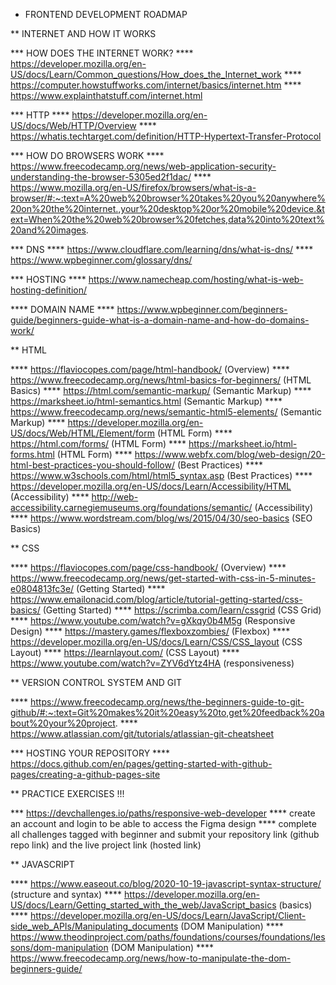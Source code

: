 * FRONTEND DEVELOPMENT ROADMAP

**  INTERNET AND HOW IT WORKS

*** HOW DOES THE INTERNET WORK?
****  https://developer.mozilla.org/en-US/docs/Learn/Common_questions/How_does_the_Internet_work
****  https://computer.howstuffworks.com/internet/basics/internet.htm
****  https://www.explainthatstuff.com/internet.html

***  HTTP
****  https://developer.mozilla.org/en-US/docs/Web/HTTP/Overview
****  https://whatis.techtarget.com/definition/HTTP-Hypertext-Transfer-Protocol

*** HOW DO BROWSERS WORK
****  https://www.freecodecamp.org/news/web-application-security-understanding-the-browser-5305ed2f1dac/
****  https://www.mozilla.org/en-US/firefox/browsers/what-is-a-browser/#:~:text=A%20web%20browser%20takes%20you%20anywhere%20on%20the%20internet.,your%20desktop%20or%20mobile%20device.&text=When%20the%20web%20browser%20fetches,data%20into%20text%20and%20images.

*** DNS
****  https://www.cloudflare.com/learning/dns/what-is-dns/
****  https://www.wpbeginner.com/glossary/dns/

*** HOSTING
****  https://www.namecheap.com/hosting/what-is-web-hosting-definition/

****  DOMAIN NAME
****  https://www.wpbeginner.com/beginners-guide/beginners-guide-what-is-a-domain-name-and-how-do-domains-work/

** HTML

****  https://flaviocopes.com/page/html-handbook/ (Overview)
****  https://www.freecodecamp.org/news/html-basics-for-beginners/ (HTML Basics)
****  https://html.com/semantic-markup/ (Semantic Markup)
****  https://marksheet.io/html-semantics.html (Semantic Markup)
****  https://www.freecodecamp.org/news/semantic-html5-elements/ (Semantic Markup)
****  https://developer.mozilla.org/en-US/docs/Web/HTML/Element/form (HTML Form)
****  https://html.com/forms/ (HTML Form)
****  https://marksheet.io/html-forms.html (HTML Form)
****  https://www.webfx.com/blog/web-design/20-html-best-practices-you-should-follow/ (Best Practices)
****  https://www.w3schools.com/html/html5_syntax.asp (Best Practices)
****  https://developer.mozilla.org/en-US/docs/Learn/Accessibility/HTML (Accessibility)
****  http://web-accessibility.carnegiemuseums.org/foundations/semantic/ (Accessibility)
****  https://www.wordstream.com/blog/ws/2015/04/30/seo-basics (SEO Basics)

** CSS

****  https://flaviocopes.com/page/css-handbook/ (Overview)
****  https://www.freecodecamp.org/news/get-started-with-css-in-5-minutes-e0804813fc3e/ (Getting Started)
****  https://www.emailonacid.com/blog/article/tutorial-getting-started/css-basics/ (Getting Started)
****  https://scrimba.com/learn/cssgrid (CSS Grid)
****  https://www.youtube.com/watch?v=gXkqy0b4M5g (Responsive Design)
****  https://mastery.games/flexboxzombies/ (Flexbox)
****  https://developer.mozilla.org/en-US/docs/Learn/CSS/CSS_layout (CSS Layout)
****  https://learnlayout.com/ (CSS Layout)
****  https://www.youtube.com/watch?v=ZYV6dYtz4HA (responsiveness)

** VERSION CONTROL SYSTEM AND GIT

****  https://www.freecodecamp.org/news/the-beginners-guide-to-git-github/#:~:text=Git%20makes%20it%20easy%20to,get%20feedback%20about%20your%20project.
****  https://www.atlassian.com/git/tutorials/atlassian-git-cheatsheet

*** HOSTING YOUR REPOSITORY
****  https://docs.github.com/en/pages/getting-started-with-github-pages/creating-a-github-pages-site 

** PRACTICE EXERCISES !!!

*** https://devchallenges.io/paths/responsive-web-developer
****  create an account and login to be able to access the Figma design
****  complete all challenges tagged with beginner and submit your repository link (github repo link) and the live project link (hosted link)

** JAVASCRIPT

****  https://www.easeout.co/blog/2020-10-19-javascript-syntax-structure/ (structure and syntax)
****  https://developer.mozilla.org/en-US/docs/Learn/Getting_started_with_the_web/JavaScript_basics (basics)
****  https://developer.mozilla.org/en-US/docs/Learn/JavaScript/Client-side_web_APIs/Manipulating_documents (DOM Manipulation)
****  https://www.theodinproject.com/paths/foundations/courses/foundations/lessons/dom-manipulation (DOM Manipulation)
****  https://www.freecodecamp.org/news/how-to-manipulate-the-dom-beginners-guide/